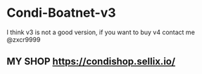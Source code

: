 # Condi-Boatnet-v3
I think v3 is not a good version, if you want to buy v4 contact me @zxcr9999
## MY SHOP https://condishop.sellix.io/

